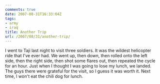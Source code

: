 ```yaml
---
comments: true
date: 2007-08-31T16:33:04Z
tags:
- army
- iraq
title: Another Trip
url: /2007/08/31/another-trip/
---
```


<p>I went to Taji last night to visit three soldiers. It was the wildest helicopter ride that I've ever had. We went up, then down, then rolled onto the left side, then the right side, then shot some flares out, then repeated the cycle for an hour. Just when I thought I was going to lose my lunch, we landed. The guys there were grateful for the visit, so I guess it was worth it. Next time, I won't eat the chili dog for lunch.</p>
